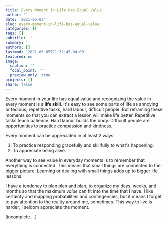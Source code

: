 ```yaml
---
title: Every Moment in Life Has Equal Value.
author: ''
date: '2021-06-02'
slug: every-moment-in-life-has-equal-value
categories: []
tags: []
subtitle: ''
summary: ''
authors: []
lastmod: '2021-06-05T21:32:45-04:00'
featured: no
image:
  caption: ''
  focal_point: ''
  preview_only: true
projects: []
share: false
---
```


Every moment in your life has equal value and recognizing the value in every moment is a **life skill**. It's easy to see some parts of life as annoying or tedious; repetitive tasks, hard labour, difficult people. But reframing these moments so that you can extract a lesson will make life better. Repetitive tasks teach patience. Hard labour builds the body. Difficult people are opportunities to practice compassion and kindness. 

Every moment can be appreciated in at least 2 ways:
1. To practice responding gracefully and skillfully to what's happening.
2. To appreciate being alive.

Another way to see value in everyday moments is to remember that everything is connected. This means that small things are connected to the bigger picture. Learning or dealing with small things adds up to bigger life lessons.

I have a tendency to plan plan and plan, to organize my days, weeks, and months so that the maximum *value* can fit into the time that I have. I like certainty and mapping probabilities and contingencies, but it means I forget to pay attention to the reality around me, sometimes. This way to live is harder; I seldom appreciate the moment.

[incomplete....]
